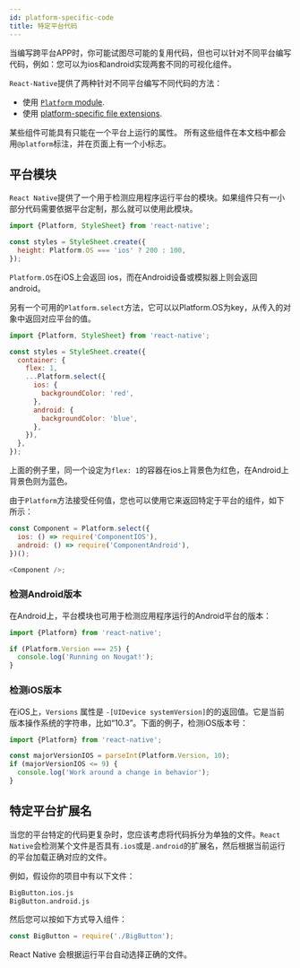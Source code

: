 ```yaml
---
id: platform-specific-code
title: 特定平台代码
---
```


当编写跨平台APP时，你可能试图尽可能的复用代码，但也可以针对不同平台编写代码，例如：您可以为ios和android实现两套不同的可视化组件。

`React-Native`提供了两种针对不同平台编写不同代码的方法：

* 使用 [`Platform` module](platform-specific-code.md#platform-module).
* 使用 [platform-specific file extensions](platform-specific-code.md#platform-specific-extensions).

某些组件可能具有只能在一个平台上运行的属性。 所有这些组件在本文档中都会用`@platform`标注，并在页面上有一个小标志。

## 平台模块

`React Native`提供了一个用于检测应用程序运行平台的模块。如果组件只有一小部分代码需要依据平台定制，那么就可以使用此模块。

```javascript
import {Platform, StyleSheet} from 'react-native';

const styles = StyleSheet.create({
  height: Platform.OS === 'ios' ? 200 : 100,
});
```

`Platform.OS`在iOS上会返回 ios，而在Android设备或模拟器上则会返回 android。


另有一个可用的`Platform.select`方法，它可以以Platform.OS为key，从传入的对象中返回对应平台的值。

```javascript
import {Platform, StyleSheet} from 'react-native';

const styles = StyleSheet.create({
  container: {
    flex: 1,
    ...Platform.select({
      ios: {
        backgroundColor: 'red',
      },
      android: {
        backgroundColor: 'blue',
      },
    }),
  },
});
```

上面的例子里，同一个设定为`flex: 1`的容器在ios上背景色为红色，在Android上背景色则为蓝色。

由于`Platform`方法接受任何值，您也可以使用它来返回特定于平台的组件，如下所示：

```javascript
const Component = Platform.select({
  ios: () => require('ComponentIOS'),
  android: () => require('ComponentAndroid'),
})();

<Component />;
```

### 检测Android版本

在Android上，平台模块也可用于检测应用程序运行的Android平台的版本：

```javascript
import {Platform} from 'react-native';

if (Platform.Version === 25) {
  console.log('Running on Nougat!');
}
```

### 检测iOS版本

在iOS上，`Versions` 属性是 `-[UIDevice systemVersion]`的的返回值。它是当前版本操作系统的字符串，比如“10.3”。下面的例子，检测iOS版本号：

```javascript
import {Platform} from 'react-native';

const majorVersionIOS = parseInt(Platform.Version, 10);
if (majorVersionIOS <= 9) {
  console.log('Work around a change in behavior');
}
```

## 特定平台扩展名

当您的平台特定的代码更复杂时，您应该考虑将代码拆分为单独的文件。`React Native`会检测某个文件是否具有`.ios`或是`.android`的扩展名，然后根据当前运行的平台加载正确对应的文件。

例如，假设你的项目中有以下文件：

``` sh
BigButton.ios.js
BigButton.android.js
```

然后您可以按如下方式导入组件：

```javascript
const BigButton = require('./BigButton');
```

React Native 会根据运行平台自动选择正确的文件。
